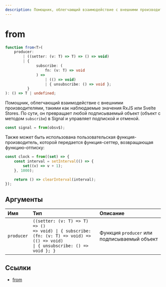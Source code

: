 ```yaml
---
description: Помощник, облегчающий взаимодействие с внешними производителями, такими как наблюдаемые значения RxJS или Svelte Stores
---
```


# from

```ts
function from<T>(
    producer:
        | ((setter: (v: T) => T) => () => void)
        | {
              subscribe: (
                  fn: (v: T) => void
              ) =>
                  | (() => void)
                  | { unsubscribe: () => void };
          }
): () => T | undefined;
```

Помощник, облегчающий взаимодействие с внешними производителями, такими как наблюдаемые значения RxJS или Svelte Stores. По сути, он превращает любой подписываемый объект (объект с методом `subscribe`) в Signal и управляет подпиской и отменой.

```ts
const signal = from(obsv$);
```

Также может быть использована пользовательская функция-производитель, которой передается функция-сеттер, возвращающая функцию-отписку:

```ts
const clock = from((set) => {
    const interval = setInterval(() => {
        set((v) => v + 1);
    }, 1000);

    return () => clearInterval(interval);
});
```

## Аргументы

| Имя        | Тип                                                                                                                                       | Описание                                    |
| :--------- | :---------------------------------------------------------------------------------------------------------------------------------------- | :------------------------------------------ |
| `producer` | <code>((setter: (v: T) => T) => () => void) \| { subscribe: (fn: (v: T) => void) => (() => void) \| { unsubscribe: () => void }; }</code> | Функция `producer` или подписываемый объект |

## Ссылки

-   [from](https://docs.solidjs.com/references/api-reference/reactive-utilities/from)
